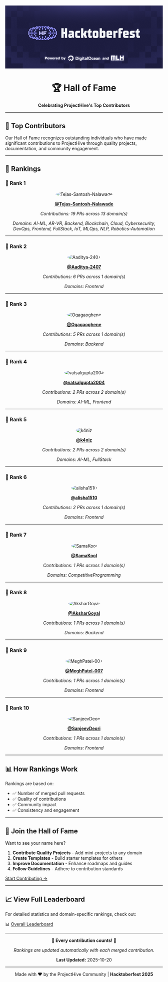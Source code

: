 <div align="center">

![Hacktoberfest Banner](../assets/Banner/HF2025-EmailHeader.png)

# 🏆 Hall of Fame

**Celebrating ProjectHive's Top Contributors**

</div>

---

## 🌟 Top Contributors

Our Hall of Fame recognizes outstanding individuals who have made significant contributions to ProjectHive through quality projects, documentation, and community engagement.

---

## 🏅 Rankings

### 🥇 Rank 1

<div align="center">

<img src="https://github.com/Tejas-Santosh-Nalawade.png" width="100" height="100" style="border-radius: 50%;" alt="Tejas-Santosh-Nalawade"/>

**[@Tejas-Santosh-Nalawade](https://github.com/Tejas-Santosh-Nalawade)**

*Contributions: 19 PRs across 13 domain(s)*

*Domains: AI-ML, AR-VR, Backend, Blockchain, Cloud, Cybersecurity, DevOps, Frontend, FullStack, IoT, MLOps, NLP, Robotics-Automation*

</div>

---

### 🥈 Rank 2

<div align="center">

<img src="https://github.com/Aaditya-2407.png" width="100" height="100" style="border-radius: 50%;" alt="Aaditya-2407"/>

**[@Aaditya-2407](https://github.com/Aaditya-2407)**

*Contributions: 6 PRs across 1 domain(s)*

*Domains: Frontend*

</div>

---

### 🥉 Rank 3

<div align="center">

<img src="https://github.com/Ogagaoghene.png" width="100" height="100" style="border-radius: 50%;" alt="Ogagaoghene"/>

**[@Ogagaoghene](https://github.com/Ogagaoghene)**

*Contributions: 5 PRs across 1 domain(s)*

*Domains: Backend*

</div>

---

### 🏅 Rank 4

<div align="center">

<img src="https://github.com/vatsalgupta2004.png" width="100" height="100" style="border-radius: 50%;" alt="vatsalgupta2004"/>

**[@vatsalgupta2004](https://github.com/vatsalgupta2004)**

*Contributions: 2 PRs across 2 domain(s)*

*Domains: AI-ML, Frontend*

</div>

---

### 🏅 Rank 5

<div align="center">

<img src="https://github.com/k4niz.png" width="100" height="100" style="border-radius: 50%;" alt="k4niz"/>

**[@k4niz](https://github.com/k4niz)**

*Contributions: 2 PRs across 2 domain(s)*

*Domains: AI-ML, FullStack*

</div>

---

### 🏅 Rank 6

<div align="center">

<img src="https://github.com/alisha1510.png" width="100" height="100" style="border-radius: 50%;" alt="alisha1510"/>

**[@alisha1510](https://github.com/alisha1510)**

*Contributions: 2 PRs across 1 domain(s)*

*Domains: Frontend*

</div>

---

### 🏅 Rank 7

<div align="center">

<img src="https://github.com/SamaKool.png" width="100" height="100" style="border-radius: 50%;" alt="SamaKool"/>

**[@SamaKool](https://github.com/SamaKool)**

*Contributions: 1 PRs across 1 domain(s)*

*Domains: CompetitiveProgramming*

</div>

---

### 🏅 Rank 8

<div align="center">

<img src="https://github.com/AksharGoyal.png" width="100" height="100" style="border-radius: 50%;" alt="AksharGoyal"/>

**[@AksharGoyal](https://github.com/AksharGoyal)**

*Contributions: 1 PRs across 1 domain(s)*

*Domains: Backend*

</div>

---

### 🏅 Rank 9

<div align="center">

<img src="https://github.com/MeghPatel-007.png" width="100" height="100" style="border-radius: 50%;" alt="MeghPatel-007"/>

**[@MeghPatel-007](https://github.com/MeghPatel-007)**

*Contributions: 1 PRs across 1 domain(s)*

*Domains: Frontend*

</div>

---

### 🏅 Rank 10

<div align="center">

<img src="https://github.com/SanjeevDeori.png" width="100" height="100" style="border-radius: 50%;" alt="SanjeevDeori"/>

**[@SanjeevDeori](https://github.com/SanjeevDeori)**

*Contributions: 1 PRs across 1 domain(s)*

*Domains: Frontend*

</div>

---

## 📊 How Rankings Work

Rankings are based on:
- ✅ Number of merged pull requests
- ✅ Quality of contributions
- ✅ Community impact
- ✅ Consistency and engagement

---

## 🎯 Join the Hall of Fame

Want to see your name here?

1. **Contribute Quality Projects** - Add mini-projects to any domain
2. **Create Templates** - Build starter templates for others
3. **Improve Documentation** - Enhance roadmaps and guides
4. **Follow Guidelines** - Adhere to contribution standards

[Start Contributing →](../CONTRIBUTING.md)

---

## 📈 View Full Leaderboard

For detailed statistics and domain-specific rankings, check out:

📊 [Overall Leaderboard](../DomainsLeaderboards/Overall.md)

---

<div align="center">

**🌟 Every contribution counts! 🌟**

*Rankings are updated automatically with each merged contribution.*

**Last Updated:** 2025-10-20

---

Made with ❤️ by the ProjectHive Community | **Hacktoberfest 2025**

</div>